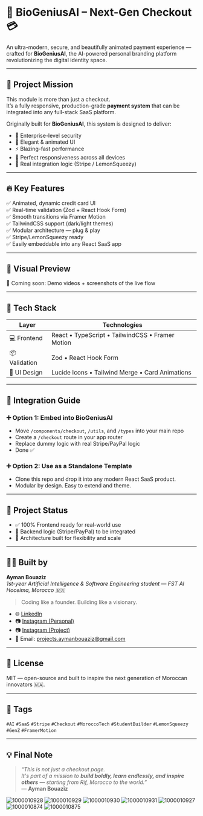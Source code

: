 # 🧠 BioGeniusAI – Next-Gen Checkout 💳

An ultra-modern, secure, and beautifully animated payment experience — crafted for **BioGeniusAI**, the AI-powered personal branding platform revolutionizing the digital identity space.

---

## 🎯 Project Mission

This module is more than just a checkout.  
It’s a fully responsive, production-grade **payment system** that can be integrated into any full-stack SaaS platform.

Originally built for **BioGeniusAI**, this system is designed to deliver:

- 🔐 Enterprise-level security  
- 🎨 Elegant & animated UI  
- ⚡️ Blazing-fast performance  
- 📱 Perfect responsiveness across all devices  
- 💼 Real integration logic (Stripe / LemonSqueezy)

---

## 🔥 Key Features

✅ Animated, dynamic credit card UI  
✅ Real-time validation (Zod + React Hook Form)  
✅ Smooth transitions via Framer Motion  
✅ TailwindCSS support (dark/light themes)  
✅ Modular architecture — plug & play  
✅ Stripe/LemonSqueezy ready  
✅ Easily embeddable into any React SaaS app

---

## 📸 Visual Preview

🚧 Coming soon: Demo videos + screenshots of the live flow

---

## 🧠 Tech Stack

| Layer        | Technologies                                                                 |
|--------------|------------------------------------------------------------------------------|
| 💻 Frontend   | React • TypeScript • TailwindCSS • Framer Motion                            |
| 📦 Validation | Zod • React Hook Form                                                       |
| 🎨 UI Design  | Lucide Icons • Tailwind Merge • Card Animations                             |

---

## 🧩 Integration Guide

### ➕ Option 1: Embed into **BioGeniusAI**
- Move `/components/checkout`, `/utils`, and `/types` into your main repo
- Create a `/checkout` route in your app router
- Replace dummy logic with real Stripe/PayPal logic
- Done ✅

### ➕ Option 2: Use as a **Standalone Template**
- Clone this repo and drop it into any modern React SaaS product.
- Modular by design. Easy to extend and theme.

---

## 🚀 Project Status

- ✅ 100% Frontend ready for real-world use  
- 🔄 Backend logic (Stripe/PayPal) to be integrated  
- 🧱 Architecture built for flexibility and scale

---

## 🧑‍💻 Built by

**Ayman Bouaziz**  
_1st-year Artificial Intelligence & Software Engineering student — FST Al Hoceima, Morocco 🇲🇦_

> Coding like a founder. Building like a visionary.

- 🌐 [LinkedIn](https://www.linkedin.com/in/ayman-bouaziz-7ab181349)  
- 📷 [Instagram (Personal)](https://www.instagram.com/aymancoder19)  
- 📷 [Instagram (Project)](https://www.instagram.com/biogeniusai)  
- 📧 Email: projects.aymanbouaziz@gmail.com

---

## 🔐 License

MIT — open-source and built to inspire the next generation of Moroccan innovators 🇲🇦.

---

## 📌 Tags

`#AI` `#SaaS` `#Stripe` `#Checkout` `#MoroccoTech` `#StudentBuilder` `#LemonSqueezy` `#GenZ` `#FramerMotion`

---

## 💡 Final Note

> _“This is not just a checkout page.  
> It's part of a mission to **build boldly, learn endlessly, and inspire others** — starting from Rif, Morocco to the world.”_  
> — **Ayman Bouaziz**

![1000010928](https://github.com/user-attachments/assets/0c0a8128-cb84-4ef9-b610-4559d840ddf8)
![1000010929](https://github.com/user-attachments/assets/b2cff32e-c354-4b0e-b4a9-88561a599e0b)
![1000010930](https://github.com/user-attachments/assets/9a90109a-bcec-4ac8-a261-d3f48a7c0ff7)
![1000010931](https://github.com/user-attachments/assets/1d0c872d-6fd7-47d8-8800-aaa44334a8c2)
![1000010927](https://github.com/user-attachments/assets/a68d5694-53e2-4bee-9464-39ec5165e6b3)
![1000010874](https://github.com/user-attachments/assets/261404d9-b9e6-4bed-aeee-d31c45c49b83)
![1000010875](https://github.com/user-attachments/assets/48a2d60e-57e7-423f-9a49-fe66936ab61f)

